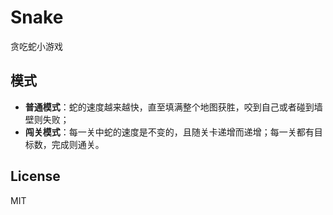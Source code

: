 # Snake

贪吃蛇小游戏

## 模式

- **普通模式**：蛇的速度越来越快，直至填满整个地图获胜，咬到自己或者碰到墙壁则失败；
- **闯关模式**：每一关中蛇的速度是不变的，且随关卡递增而递增；每一关都有目标数，完成则通关。

## License

MIT